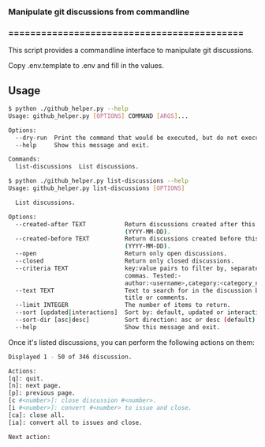 ### Manipulate git discussions from commandline
### ===========================================

This script provides a commandline interface to manipulate git discussions.

Copy .env.template to .env and fill in the values.

## Usage

```bash
$ python ./github_helper.py --help
Usage: github_helper.py [OPTIONS] COMMAND [ARGS]...

Options:
  --dry-run  Print the command that would be executed, but do not execute it.
  --help     Show this message and exit.

Commands:
  list-discussions  List discussions.
```

```bash
$ python ./github_helper.py list-discussions --help
Usage: github_helper.py list-discussions [OPTIONS]

  List discussions.

Options:
  --created-after TEXT           Return discussions created after this date
                                 (YYYY-MM-DD).
  --created-before TEXT          Return discussions created before this date
                                 (YYYY-MM-DD).
  --open                         Return only open discussions.
  --closed                       Return only closed discussions.
  --criteria TEXT                key:value pairs to filter by, separated by
                                 commas. Tested:-
                                 author:<username>,category:<category_name>
  --text TEXT                    Text to search for in the discussion body,
                                 title or comments.
  --limit INTEGER                The number of items to return.
  --sort [updated|interactions]  Sort by: default, updated or interactions.
  --sort-dir [asc|desc]          Sort direction: asc or desc (default).
  --help                         Show this message and exit.
  ```
Once it's listed discussions, you can perform the following actions on them:

```bash
Displayed 1 - 50 of 346 discussion.

Actions: 
[q]: quit.
[n]: next page.
[p]: previous page.
[c #<number>]: close discussion #<number>.
[i #<number>]: convert #<number> to issue and close.
[ca]: close all.
[ia]: convert all to issues and close.

Next action: 
```
